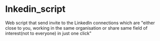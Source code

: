 # lnkedin_script
Web script that send invite  to the LinkedIn connections which are "either close to you, working in the same organisation or share same field of interest(not to everyone) in just one click"
